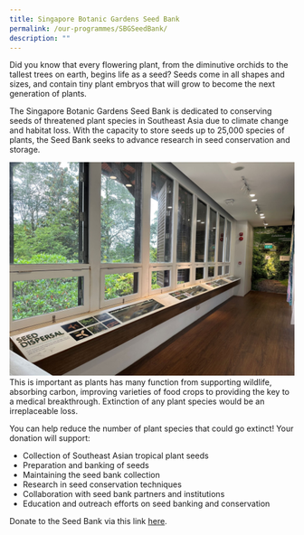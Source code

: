 ```yaml
---
title: Singapore Botanic Gardens Seed Bank
permalink: /our-programmes/SBGSeedBank/
description: ""
---
```

Did you know that every flowering plant, from the diminutive orchids to the tallest trees on earth, begins life as a seed? Seeds come in all shapes and sizes, and contain tiny plant embryos that will grow to become the next generation of plants.  
  
The Singapore Botanic Gardens Seed Bank is dedicated to conserving seeds of threatened plant species in Southeast Asia due to climate change and habitat loss. With the capacity to store seeds up to 25,000 species of plants, the Seed Bank seeks to advance research in seed conservation and storage.  

![](/images/Fundraiser%20programmes/Interpretives_small.jpeg)	
This is important as plants has many function from supporting wildlife, absorbing carbon, improving varieties of food crops to providing the key to a medical breakthrough. Extinction of any plant species would be an irreplaceable loss.  
  
You can help reduce the number of plant species that could go extinct! 
Your donation will support:  
* Collection of Southeast Asian tropical plant seeds  
* Preparation and banking of seeds  
* Maintaining the seed bank collection  
* Research in seed conservation techniques  
* Collaboration with seed bank partners and institutions  
* Education and outreach efforts on seed banking and conservation

Donate to the Seed Bank via this link [here](https://www.giving.sg/garden-city-fund/seedbank).
